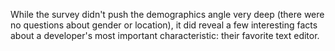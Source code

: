 While the survey didn't push the demographics angle very deep (there were no questions about gender or location), it did reveal a few interesting facts about a developer's most important characteristic: their favorite text editor. 